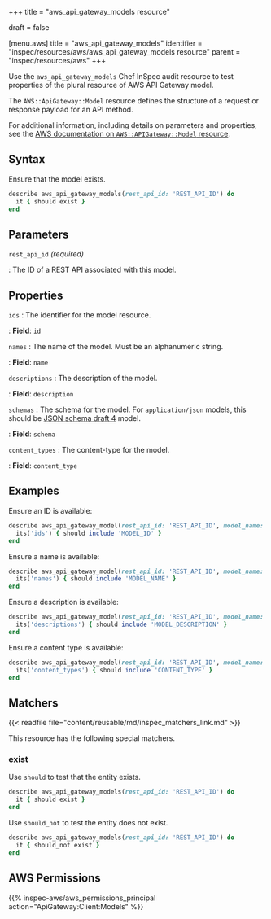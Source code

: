 +++
title = "aws_api_gateway_models resource"

draft = false


[menu.aws]
title = "aws_api_gateway_models"
identifier = "inspec/resources/aws/aws_api_gateway_models resource"
parent = "inspec/resources/aws"
+++

Use the `aws_api_gateway_models` Chef InSpec audit resource to test properties of the plural resource of AWS API Gateway model.

The `AWS::ApiGateway::Model` resource defines the structure of a request or response payload for an API method.

For additional information, including details on parameters and properties, see the [AWS documentation on `AWS::APIGateway::Model` resource](https://docs.aws.amazon.com/AWSCloudFormation/latest/UserGuide/aws-resource-apigateway-model.html).

## Syntax

Ensure that the model exists.

```ruby
describe aws_api_gateway_models(rest_api_id: 'REST_API_ID') do
  it { should exist }
end
```

## Parameters

`rest_api_id` _(required)_

: The ID of a REST API associated with this model.

## Properties

`ids`
: The identifier for the model resource.

: **Field**: `id`

`names`
: The name of the model. Must be an alphanumeric string.

: **Field**: `name`

`descriptions`
: The description of the model.

: **Field**: `description`

`schemas`
: The schema for the model. For `application/json` models, this should be [JSON schema draft 4](https://tools.ietf.org/html/draft-zyp-json-schema-04) model.

: **Field**: `schema`

`content_types`
: The content-type for the model.

: **Field**: `content_type`

## Examples

Ensure an ID is available:

```ruby
describe aws_api_gateway_model(rest_api_id: 'REST_API_ID', model_name: 'MODEL_NAME') do
  its('ids') { should include 'MODEL_ID' }
end
```

Ensure a name is available:

```ruby
describe aws_api_gateway_model(rest_api_id: 'REST_API_ID', model_name: 'MODEL_NAME') do
  its('names') { should include 'MODEL_NAME' }
end
```

Ensure a description is available:

```ruby
describe aws_api_gateway_model(rest_api_id: 'REST_API_ID', model_name: 'MODEL_NAME') do
  its('descriptions') { should include 'MODEL_DESCRIPTION' }
end
```

Ensure a content type is available:

```ruby
describe aws_api_gateway_model(rest_api_id: 'REST_API_ID', model_name: 'MODEL_NAME') do
  its('content_types') { should include 'CONTENT_TYPE' }
end
```

## Matchers

{{< readfile file="content/reusable/md/inspec_matchers_link.md" >}}

This resource has the following special matchers.

### exist

Use `should` to test that the entity exists.

```ruby
describe aws_api_gateway_models(rest_api_id: 'REST_API_ID') do
  it { should exist }
end
```

Use `should_not` to test the entity does not exist.

```ruby
describe aws_api_gateway_models(rest_api_id: 'REST_API_ID') do
  it { should_not exist }
end
```

## AWS Permissions

{{% inspec-aws/aws_permissions_principal action="ApiGateway:Client:Models" %}}
